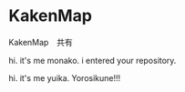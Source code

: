 # KakenMap
KakenMap　共有


hi.
it's me monako.
i entered your repository.

hi.
it's me yuika.
Yorosikune!!!
